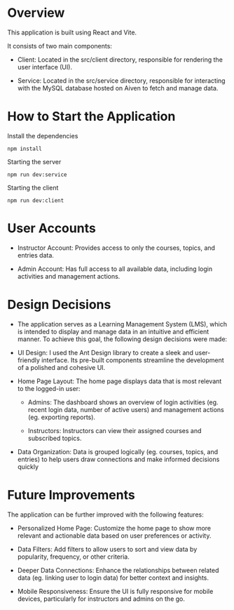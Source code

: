 # Overview

This application is built using React and Vite.

It consists of two main components:

- Client: Located in the src/client directory, responsible for rendering the user interface (UI).

- Service: Located in the src/service directory, responsible for interacting with the MySQL database hosted on Aiven to fetch and manage data.

# How to Start the Application

Install the dependencies

`npm install`

Starting the server

`npm run dev:service`

Starting the client

`npm run dev:client`

# User Accounts

- Instructor Account: Provides access to only the courses, topics, and entries data.

- Admin Account: Has full access to all available data, including login activities and management actions.

# Design Decisions

- The application serves as a Learning Management System (LMS), which is intended to display and manage data in an intuitive and efficient manner. To achieve this goal, the following design decisions were made:

- UI Design: I used the Ant Design library to create a sleek and user-friendly interface. Its pre-built components streamline the development of a polished and cohesive UI.

- Home Page Layout: The home page displays data that is most relevant to the logged-in user:

  - Admins: The dashboard shows an overview of login activities (eg. recent login data, number of active users) and management actions (eg. exporting reports).

  - Instructors: Instructors can view their assigned courses and subscribed topics.

- Data Organization: Data is grouped logically (eg. courses, topics, and entries) to help users draw connections and make informed decisions quickly

# Future Improvements

The application can be further improved with the following features:

- Personalized Home Page: Customize the home page to show more relevant and actionable data based on user preferences or activity.

- Data Filters: Add filters to allow users to sort and view data by popularity, frequency, or other criteria.

- Deeper Data Connections: Enhance the relationships between related data (eg. linking user to login data) for better context and insights.

- Mobile Responsiveness: Ensure the UI is fully responsive for mobile devices, particularly for instructors and admins on the go.

